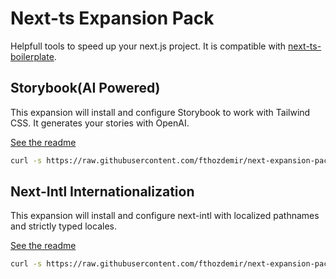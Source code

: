 # Next-ts Expansion Pack

Helpfull tools to speed up your next.js project. It is compatible with [next-ts-boilerplate](https://github.com/fthozdemir/next-ts-boilerplate).

## Storybook(AI Powered)

This expansion will install and configure Storybook to work with Tailwind CSS. It generates your stories with OpenAI.

[See the readme](https://github.com/fthozdemir/next-expansion-pack/blob/main/storybook/README.md)

```bash
curl -s https://raw.githubusercontent.com/fthozdemir/next-expansion-pack/main/storybook/trigger.sh | bash -s
```

## Next-Intl Internationalization

This expansion will install and configure next-intl with localized pathnames and strictly typed locales.

[See the readme](https://github.com/fthozdemir/next-expansion-pack/blob/main/storybook/README.md)

```bash
curl -s https://raw.githubusercontent.com/fthozdemir/next-expansion-pack/main/next-intl/trigger.sh | bash -s
```
